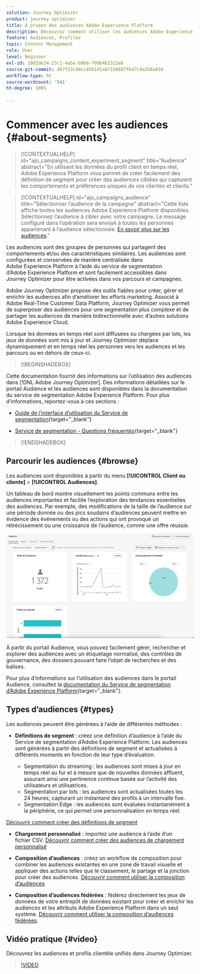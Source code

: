 ```yaml
---
solution: Journey Optimizer
product: journey optimizer
title: À propos des audiences Adobe Experience Platform
description: Découvrez comment utiliser les audiences Adobe Experience Platform.
feature: Audiences, Profiles
topic: Content Management
role: User
level: Beginner
exl-id: 10d2de34-23c1-4a5e-b868-700b462312eb
source-git-commit: d87f33c80cc85b1d1a87150687f6d7c9a268a016
workflow-type: ht
source-wordcount: '541'
ht-degree: 100%

---
```



# Commencer avec les audiences {#about-segments}

>[!CONTEXTUALHELP]
>id="ajo_campaigns_content_experiment_segment"
>title="Audience"
>abstract="En utilisant les données du profil client en temps réel, Adobe Experience Platform vous permet de créer facilement des définition de segment pour créer des audiences ciblées qui capturent les comportements et préférences uniques de vos clientes et clients."

>[!CONTEXTUALHELP]
>id="ajo_campaigns_audience"
>title="Sélectionner l’audience de la campagne"
>abstract="Cette liste affiche toutes les audiences Adobe Experience Platform disponibles. Sélectionnez l’audience à cibler avec votre campagne. Le message configuré dans l’opération sera envoyé à toutes les personnes appartenant à l’audience sélectionnée. [En savoir plus sur les audiences](../audience/about-audiences.md)."

Les audiences sont des groupes de personnes qui partagent des comportements et/ou des caractéristiques similaires. Les audiences sont configurées et conservées de manière centralisée dans Adobe Experience Platform à l’aide du service de segmentation d’Adobe Experience Platform et sont facilement accessibles dans Journey Optimizer pour être activées dans vos parcours et campagnes.

Adobe Journey Optimizer propose des outils fiables pour créer, gérer et enrichir les audiences afin d’améliorer les efforts marketing. Associé à Adobe Real-Time Customer Data Platform, Journey Optimizer vous permet de superposer des audiences pour une segmentation plus complexe et de partager les audiences de manière bidirectionnelle avec d’autres solutions Adobe Experience Cloud.

Lorsque les données en temps réel sont diffusées ou chargées par lots, les jeux de données sont mis à jour et Journey Optimizer déplace dynamiquement et en temps réel les personnes vers les audiences et les parcours ou en dehors de ceux-ci.

>[!BEGINSHADEBOX]

Cette documentation fournit des informations sur l’utilisation des audiences dans [!DNL Adobe Journey Optimizer]. Des informations détaillées sur le portail Audience et les audiences sont disponibles dans la documentation du service de segmentation Adobe Experience Platform. Pour plus d’informations, reportez-vous à ces sections :

* [Guide de l’interface d’utilisation du Service de segmentation](https://experienceleague.adobe.com/fr/docs/experience-platform/segmentation/ui/overview){target="_blank"}

* [Service de segmentation - Questions fréquentes](https://experienceleague.adobe.com/fr/docs/experience-platform/segmentation/faq){target="_blank"}

>[!ENDSHADEBOX]

## Parcourir les audiences {#browse}

Les audiences sont disponibles à partir du menu **[!UICONTROL Client ou cliente]** > **[!UICONTROL Audiences]**.

Un tableau de bord montre visuellement les points communs entre les audiences importantes et facilite l’exploration des tendances essentielles des audiences. Par exemple, des modifications de la taille de l’audience sur une période donnée ou des pics soudains d’audiences peuvent mettre en évidence des événements ou des actions qui ont provoqué un rétrécissement ou une croissance de l’audience, comme une offre réussie. 

![](assets/audiences-overview.png)

À partir du portail Audience, vous pouvez facilement gérer, rechercher et explorer des audiences avec un étiquetage normalisé, des contrôles de gouvernance, des dossiers pouvant faire l’objet de recherches et des balises.

Pour plus d’informations sur l’utilisation des audiences dans le portail Audience, consultez la [documentation du Service de segmentation d’Adobe Experience Platform](https://experienceleague.adobe.com/docs/experience-platform/segmentation/home.html?lang=fr){target="_blank"}.

## Types d’audiences {#types}

Les audiences peuvent être générées à l’aide de différentes méthodes :

* **Définitions de segment** : créez une définition d’audience à l’aide du Service de segmentation d’Adobe Experience Platform. Les audiences sont générées à partir des définitions de segment et actualisées à différents moments en fonction de leur type d’évaluation.

   * Segmentation du streaming : les audiences sont mises à jour en temps réel au fur et à mesure que de nouvelles données affluent, assurant ainsi une pertinence continue basée sur l’activité des utilisateurs et utilisatrices.
   * Segmentation par lots : les audiences sont actualisées toutes les 24 heures, capturant un instantané des profils à un intervalle fixe.
   * Segmentation Edge : les audiences sont évaluées instantanément à la périphérie, ce qui permet une personnalisation en temps réel.

[Découvrir comment créer des définitions de segment](creating-a-segment-definition.md)

* **Chargement personnalisé** : importez une audience à l’aide d’un fichier CSV. [Découvrir comment créer des audiences de chargement personnalisé](custom-upload.md)

* **Composition d’audiences** : créez un workflow de composition pour combiner les audiences existantes en une zone de travail visuelle et appliquer des actions telles que le classement, le partage et la jonction pour créer des audiences. [Découvrir comment utiliser la composition d’audiences](get-started-audience-orchestration.md)

* **Composition d’audiences fédérées** : fédérez directement les jeux de données de votre entrepôt de données existant pour créer et enrichir les audiences et les attributs Adobe Experience Platform dans un seul système. [Découvrir comment utiliser la composition d’audiences fédérées](federated-audience-composition.md).

## Vidéo pratique {#video}

Découvrez les audiences et profils clientèle unifiés dans Journey Optimizer.

>[!VIDEO](https://video.tv.adobe.com/v/3432671?quality=12)

